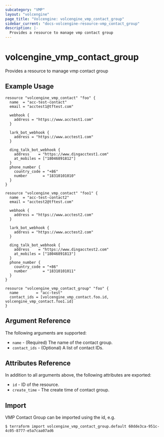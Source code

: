 ```yaml
---
subcategory: "VMP"
layout: "volcengine"
page_title: "Volcengine: volcengine_vmp_contact_group"
sidebar_current: "docs-volcengine-resource-vmp_contact_group"
description: |-
  Provides a resource to manage vmp contact group
---
```

# volcengine_vmp_contact_group
Provides a resource to manage vmp contact group
## Example Usage
```hcl
resource "volcengine_vmp_contact" "foo" {
  name  = "acc-test-contact"
  email = "acctest1@tftest.com"

  webhook {
    address = "https://www.acctest1.com"
  }

  lark_bot_webhook {
    address = "https://www.acctest1.com"
  }

  ding_talk_bot_webhook {
    address    = "https://www.dingacctest1.com"
    at_mobiles = ["18046891812"]
  }
  phone_number {
    country_code = "+86"
    number       = "18310101010"
  }
}

resource "volcengine_vmp_contact" "foo1" {
  name  = "acc-test-contact2"
  email = "acctest2@tftest.com"

  webhook {
    address = "https://www.acctest2.com"
  }

  lark_bot_webhook {
    address = "https://www.acctest2.com"
  }

  ding_talk_bot_webhook {
    address    = "https://www.dingacctest2.com"
    at_mobiles = ["18046891813"]
  }
  phone_number {
    country_code = "+86"
    number       = "18310101011"
  }
}

resource "volcengine_vmp_contact_group" "foo" {
  name        = "acc-test"
  contact_ids = [volcengine_vmp_contact.foo.id, volcengine_vmp_contact.foo1.id]
}
```
## Argument Reference
The following arguments are supported:
* `name` - (Required) The name of the contact group.
* `contact_ids` - (Optional) A list of contact IDs.

## Attributes Reference
In addition to all arguments above, the following attributes are exported:
* `id` - ID of the resource.
* `create_time` - The create time of contact group.


## Import
VMP Contact Group can be imported using the id, e.g.
```
$ terraform import volcengine_vmp_contact_group.default 60dde3ca-951c-4c05-8777-e5a7caa07ad6
```


